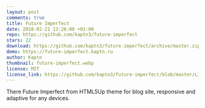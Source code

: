 ```yaml
---
layout: post
comments: true
title: Future Imperfect
date: 2018-02-21 13:26:00 +01:00
repo: https://github.com/kaptn3/future-imperfect
stars: 22
download: https://github.com/kaptn3/future-imperfect/archive/master.zip
demo: https://future-imperfect.kaptn.ru
author: Kaptn
thumbnail: future-imperfect.webp
license: MIT
license_link: https://github.com/kaptn3/future-imperfect/blob/master/LICENSE
---
```


There Future Imperfect from HTML5Up theme for blog site, responsive and adaptive for any devices.
